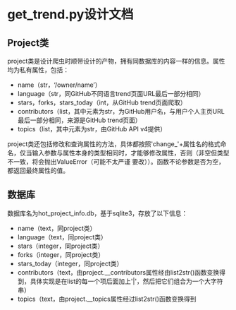 # get_trend.py设计文档

## Project类



project类是设计爬虫时顺带设计的产物，拥有同数据库的内容一样的信息。属性均为私有属性，包括：

- name（str，‘/owner/name’）
- language（str，同GitHub不同语言trend页面URL最后一部分相同）
- stars，forks，stars_today（int，从GitHub trend页面爬取）
- contributors（list，其中元素为str，为GitHub用户名，与用户个人主页URL最后一部分相同，来源是GitHub trend页面）
- topics（list，其中元素为str，由GitHub API v4提供）

project类还包括修改和查询属性的方法，具体都按照'change_'+属性名的格式命名，仅当输入参数与属性本身的类型相同时，才能够修改属性，否则（非空但类型不一致，将会抛出ValueError（可能不太严谨 要改））。函数不论参数是否为空，都返回最终属性的值。

## 数据库

数据库名为hot_project_info.db，基于sqlite3，存放了以下信息：

- name（text，同project类）
- language（text，同project类）
- stars（integer，同project类）
- forks（integer，同project类）
- stars_today（integer，同project类）
- contributors（text，由project.__contributors属性经由list2str()函数变换得到，具体实现是在list的每一个项后面加上'|'，然后把它们组合为一个大字符串）
- topics（text，由project.__topics属性经过list2str()函数变换得到